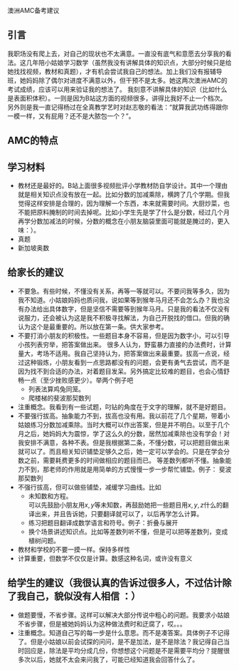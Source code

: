 澳洲AMC备考建议

## 引言

我职场没有爬上去，对自己的现状也不太满意。一直没有底气和意愿去分享我的看法。这几年陪小姑娘学习数学（虽然我没有讲解具体的知识点，大部分时候只是给她找找视频，教材和真题），才有机会尝试我自己的想法。加上我们没有报辅导班，她妈妈除了偶尔对进度不满意以外，但干预不是太多。她这两次澳洲AMC的考试成绩，应该可以用来验证我的想法了。
我刻意不讲解具体的知识（比如什么是表面积体积）。一则是因为B站这方面的视频很多，讲得比我好不止一个档次。另外则是我一直记得杨过在全真教学艺时对赵志敬的看法：“就算我武功练得跟你一模一样，又有屁用？还不是大脓包一个？”。 

## AMC的特点

## 学习材料
- 教材还是最好的。B站上面很多视频批评小学教材防自学设计。其中一个理由就是相关知识点没有放在一起。比如分数的加减乘除，横跨了几个学期。但我觉得这样安排是合理的，因为理解一个东西，本来就需要时间。大厨炒菜，也不能把原料腌制的时间去掉呢。比如小学生先是学了什么是分数，经过几个月再学分数加减法的时候，分数的概念在小朋友脑袋里面可能就是腌过的，更入味：）。
- 真题
- 新加坡奥数

## 给家长的建议
- 不要急。有些时候，不懂没有关系，再等一等就可以。不要问我等多久，因为我不知道。小姑娘妈妈也质问我，说如果等到猴年马月还不会怎么办？我也没有办法给出具体数字，但是坚信不需要等到猴年马月。只是我的看法不仅没有说服力，还会被认为这是我不积极寻找解法，为自己开脱找的借口。但我的确认为这个是最重要的。所以放在第一条。供大家参考。  
- 不要打消小朋友的积极性。一些题目本身不容易，但是因为数字小，可以引导小孩列表穷举，把答案做出来。 很多人认为，野蛮暴力直接的办法费时，计算量大，考场不适用。我自己坚持认为，把答案做出来最重要。拔高一点说，经过这种锻炼，小朋友看到一点思路都没有的问题，会更有勇气去尝试，而不是因为找不到合适的办法，对着题目发呆。另外搞定比较难的题目，也会心情舒畅一点（至少挫败感更少）。举两个例子吧
    - 列表法算鸡兔同笼。  
    - 爬楼梯的斐波那契数列  
- 注重概念。我看到有一些试题，叼钻的角度在于文字的理解，就不是好题目。
- 不要强行拔高。抽象能力不到，拔高也没有用。我以前花了几个星期，带着小姑娘练习分数加减乘除。当时大概可以作出答案，但是并不明白。以至于几个月之后，她妈妈大为震惊，学了这么久的分数，居然加减乘除也没有学会！对我安排不满意，各种不表。但是我根据第二条，不懂分数，可以把题目做出来就可以了。而且相关知识铺垫足够久之后，她一定可以学会的。只是在学会分数之前，需要耗费更多的时间做相应的题目而已。 等差数列都听不懂。抽象能力不到，那老师的作用就是用简单的方式慢慢一步一步帮忙铺垫。例子： 斐波那契数列
- 不强行拔高，但可以做些铺垫，减缓学习曲线。比如
    - 未知数和方程。  
      可以先鼓励小朋友用$x, y$等未知数，再鼓励她把一些题目用$x,y,z$什么的翻译出来，并且告诉她，只要翻译就可以了，以后再学怎么计算。
    - 练习把题目翻译成数学语言和符号。例子：折叠与展开
    - 换个场景讲述知识点。比如等差数列听不懂，但是可以把等差数列，变成植树问题。
- 教材和学校的不要一摸一样。保持多样性
- 计算重要，但数学不仅仅是计算。数感这种名词，或许没有意义

## 给学生的建议（我很认真的告诉过很多人，不过估计除了我自己，貌似没有人相信 ：）
- 做题要慢，不省步骤。这样可以解决大部分传说中粗心的问题。我要求小姑娘不省步骤，但是被她妈妈认为这种做法费时和迂腐了，哎。。。
- 注重概念。知道自己写的每一步是什么意思。而不是凑答案。具体例子不记得了。但是小姑娘以前会试探的问问，是不是加法，是不是除法？我记得自己当时回应是，除法是平均分成几份，你想想这个问题是不是需要平均分？提醒很多次以后，她就不太会来问我了，可能已经知道我会回答什么了。
